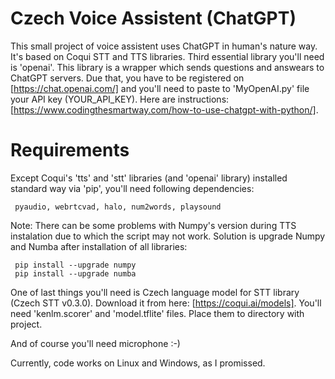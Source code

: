 # Czech Voice Assistent (ChatGPT)

This small project of voice assistent uses ChatGPT in human's nature way. It's based on Coqui STT and TTS libraries. Third essential library you'll need is 'openai'. This library is a wrapper which sends questions and answears to ChatGPT servers. Due that, you have to be registered on [https://chat.openai.com/] and you'll need to paste to 'MyOpenAI.py' file your API key (YOUR_API_KEY). 
Here are instructions: [https://www.codingthesmartway.com/how-to-use-chatgpt-with-python/]. 

# Requirements

Except Coqui's 'tts' and 'stt' libraries (and 'openai' library) installed standard way via 'pip', you'll need following dependencies: 

     pyaudio, webrtcvad, halo, num2words, playsound

Note: There can be some problems with Numpy's version during TTS instalation due to which the script may not work. Solution is upgrade Numpy and Numba after installation of all libraries:

     pip install --upgrade numpy
     pip install --upgrade numba
     
One of last things you'll need is Czech language model for STT library (Czech STT v0.3.0). Download it from here: [https://coqui.ai/models]. You'll need 'kenlm.scorer' and 'model.tflite' files. Place them to directory with project.  
     
And of course you'll need microphone :-)




Currently, code works on Linux and Windows, as I promissed.
